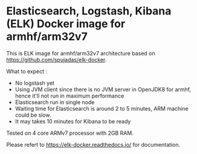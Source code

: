 # Elasticsearch, Logstash, Kibana (ELK) Docker image for armhf/arm32v7

This is ELK image for armhf/arm32v7 architecture based on https://github.com/spujadas/elk-docker.

What to expect :

- No logstash yet
- Using JVM client since there is no JVM server in OpenJDK8 for armhf, hence it'll not run in maximum performance
- Elasticsearch run in single node
- Waiting time for Elasticsearch is around 2 to 5 minutes, ARM machine could be slow.
- It may takes 10 minutes for Kibana to be ready

Tested on 4 core ARMv7 processor with 2GB RAM.

 Please refert to https://elk-docker.readthedocs.io/ for documentation.
